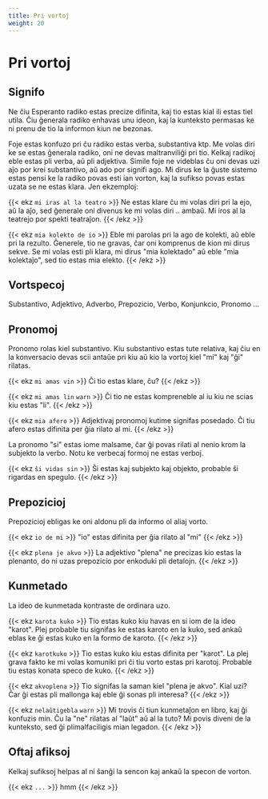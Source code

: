 ```yaml
---
title: Pri vortoj
weight: 20
---
```


# Pri vortoj

## Signifo

Ne ĉiu Esperanto radiko estas precize difinita, kaj tio estas kial ili estas tiel utila. Ĉiu ĝenerala radiko enhavas unu ideon, kaj la kunteksto permasas ke ni prenu de tio la informon kiun ne bezonas.

Foje estas konfuzo pri ĉu radiko estas verba, substantiva ktp. Me volas diri ke se estas ĝenerala radiko, oni ne devas maltranviliĝi pri tio. Kelkaj radikoj eble estas pli verba, aŭ pli adjektiva. Simile foje ne videblas ĉu oni devas uzi aĵo por krei substantivo, aŭ ado por signifi ago. Mi dirus ke la ĝuste sistemo estas pensi ke la radiko povas esti ian vorton, kaj la sufikso povas estas uzata se ne estas klara. Jen ekzemploj:

{{< ekz `mi iras al la teatro` >}}
Ne estas klare ĉu mi volas diri pri la ejo, aŭ la aĵo, sed ĝenerale oni divenus ke mi volas diri .. ambaŭ. Mi iros al la teatrejo por spekti teatraĵon.
{{< /ekz >}}

{{< ekz `mia kolekto de io` >}}
Eble mi parolas pri la ago de kolekti, aŭ eble pri la rezulto. Ĝenerele, tio ne gravas, ĉar oni komprenus de kion mi dirus sekve. Se mi volas esti pli klara, mi dirus "mia kolektado" aŭ eble "mia kolektaĵo", sed tio estas mia elekto.
{{< /ekz >}}

## Vortspecoj

Substantivo, Adjektivo, Adverbo, Prepozicio, Verbo, Konjunkcio, Pronomo ...

## Pronomoj

Pronomo rolas kiel substantivo. Kiu substantivo estas tute relativa, kaj ĉiu en la konversacio devas scii antaŭe pri kiu aŭ kio la vortoj kiel "mi" kaj "ĝi" rilatas.

{{< ekz `mi amas vin` >}}
Ĉi tio estas klare, ĉu?
{{< /ekz >}}

{{< ekz `mi amas lin` `warn` >}}
Ĉi tio ne estas kompreneble al iu kiu ne scias kiu estas "li".
{{< /ekz >}}

{{< ekz `mia afero` >}}
Adjektivaj pronomoj kutime signifas posedado. Ĉi tiu afero estas difinita per ĝia rilato al mi.
{{< /ekz >}}

La pronomo "si" estas iome malsame, ĉar ĝi povas rilati al nenio krom la subjekto la verbo. Notu ke verbecaj formoj ne estas verboj.

{{< ekz `ŝi vidas sin` >}}
Ŝi estas kaj subjekto kaj objekto, probable ŝi rigardas en spegulo.
{{< /ekz >}}

## Prepozicioj

Prepozicioj ebligas ke oni aldonu pli da informo ol aliaj vorto.

{{< ekz `io de mi` >}}
"io" estas difinita per ĝia rilato al "mi"
{{< /ekz >}}

{{< ekz `plena je akvo` >}}
La adjektivo "plena" ne precizas kio estas la plenanto, do ni uzas prepozicio por enkoduki pli detalojn.
{{< /ekz >}}

## Kunmetado

La ideo de kunmetada kontraste de ordinara uzo.

{{< ekz `karota kuko` >}}
Tio estas kuko kiu havas en si iom de la ideo "karot". Plej probable tiu signifas ke estas karoto en la kuko, sed ankaŭ eblas ke ĝi estas kuko en la formo de karoto.
{{< /ekz >}}

{{< ekz `karotkuko` >}}
Tio estas kuko kiu estas difinita per "karot". La plej grava fakto ke mi volas komuniki pri ĉi tiu vorto estas pri karotoj. Probable tiu estas konata speco de kuko.
{{< /ekz >}}

{{< ekz `akvoplena` >}}
Tio signifas la saman kiel "plena je akvo". Kial uzi? Ĉar ĝi estas pli mallonga kaj eble ĝi sonas pli interesa?
{{< /ekz >}}

{{< ekz `nelaŭtigebla` `warn` >}}
Mi trovis ĉi tiun kunmetaĵon en libro, kaj ĝi konfuzis min. Ĉu la "ne" rilatas al "laŭt" aŭ al la tuto? Mi povis diveni de la kunteksto, sed ĝi plimalfaciligis mian legadon.
{{< /ekz >}}

## Oftaj afiksoj

Kelkaj sufiksoj helpas al ni ŝanĝi la sencon kaj ankaŭ la specon de vorton.

{{< ekz `...` >}}
hmm
{{< /ekz >}}
